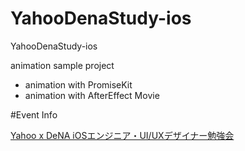 YahooDenaStudy-ios
==================

YahooDenaStudy-ios

animation sample project

* animation with PromiseKit
* animation with AfterEffect Movie



#Event Info


[Yahoo x DeNA iOSエンジニア・UI/UXデザイナー勉強会](http://dena.com/campaign/2014/yahoo_dena/)
